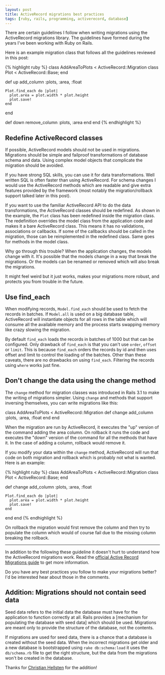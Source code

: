 ```yaml
---
layout: post
title: ActiveRecord migrations best practices
tags: [ruby, rails, programming, activerecord, database]
---
```


There are certain guidelines I follow when writing migrations using the ActiveRecord migrations library. The guidelines have formed during the years I've been working with Ruby on Rails.

Here is an example migration class that follows all the guidelines reviewed in this post:

{% highlight ruby %}
class AddAreaToPlots < ActiveRecord::Migration
  class Plot < ActiveRecord::Base; end

  def up
    add_column :plots, :area, :float

    Plot.find_each do |plot|
      plot.area = plot.width * plot.height
      plot.save!
    end
  end

  def down
    remove_column :plots, :area
  end
end
{% endhighlight %}

## Redefine ActiveRecord classes

If possible, ActiveRecord models should not be used in migrations. Migrations should be simple and failproof transformations of database schema and data. Using complex model objects that complicate the migration should be avoided.

If you have strong SQL skills, you can use it for data transformations. Well written SQL is often faster than using ActiveRecord. For schema changes I would use the ActiveRecord methods which are readable and give extra features provided by the framework (most notably the migration/rollback support talked later in this post).

If you want to use the familiar ActiveRecord API to do the data transformations, the ActiveRecord classes should be redefined. As shown in the example, the `Plot` class has been redefined inside the migration class. The redefinition overrides the model class from the application code and makes it a bare ActiveRecord class. This means it has no validations, associations or callbacks. If some of the callbacks should be called in the migration, those can be reimplemented in the redefined class. Same goes for methods in the model class.

Why go through this trouble? When the application changes, the models change with it. It's possible that the models change in a way that break the migrations. Or the models can be renamed or removed which will also break the migrations.

It might feel weird but it just works, makes your migrations more robust, and protects you from trouble in the future.

## Use find_each

When modifying records, `Model.find_each` should be used to fetch the records in batches. If `Model.all` is used on a big database table, ActiveRecord will instantiate objects for all rows in the table which will consume all the available memory and the process starts swapping memory like crazy slowing the migration.

By default `find_each` loads the records in batches of 1000 but that can be configured. Only drawback of `find_each` is that you can't use `order`, `offset` or `limit`. This is because `find_each` orders the records by id and then uses offset and limit to control the loading of the batches. Other than these caveats, there are no drawbacks on using `find_each`. Filtering the records using `where` works just fine.

## Don't change the data using the change method

The `change` method for migration classes was introduced in Rails 3.1 to make the writing of migrations simpler. Using `change` and methods that support inversing themselves, you can write migrations like this:

class AddAreaToPlots < ActiveRecord::Migration
  def change
    add_column :plots, :area, :float
  end
end

When the migration are run by ActiveRecord, it executes the "up" version of the command adding the area column. On rollback it runs the code and executes the "down" version of the command for all the methods that have it. In the case of adding a column, rollback would remove it.

If you modify your data within the `change` method, ActiveRecord will run that code on both migration and rollback which is probably not what is wanted. Here is an example:

{% highlight ruby %}
class AddAreaToPlots < ActiveRecord::Migration
  class Plot < ActiveRecord::Base; end

  def change
    add_column :plots, :area, :float

    Plot.find_each do |plot|
      plot.area = plot.width * plot.height
      plot.save!
    end
  end
end
{% endhighlight %}

On rollback the migration would first remove the column and then try to populate the column which would of course fail due to the missing column breaking the rollback.

- - -

In addition to the following these guideline it doesn't hurt to understand how the ActiveRecord migrations work. Read the [official Active Record Migrations guide](http://guides.rubyonrails.org/migrations.html) to get more information.

Do you have any best practices you follow to make your migrations better? I'd be interested hear about those in the comments.

## Addition: Migrations should not contain seed data

Seed data refers to the initial data the database must have for the application to function correctly at all. Rails provides a [mechanism for populating the database with seed data] which should be used. Migrations are meant only to provide the structure of the database, not the contents.

If migrations are used for seed data, there is a chance that a database is created without the seed data. When the incorrect migrations get older and a new database is bootstrapped using `rake db:schema:load` it uses the `db/schema.rb` file to get the right structure, but the data from the migrations won't be created in the database.

Thanks for [Christian Hellsten](https://github.com/christianhellsten) for the addition!
